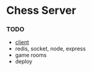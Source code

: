 # Chess Server

### TODO

- [client](https://github.com/jckmgraw/chess-client)
- redis, socket, node, express
- game rooms
- deploy
